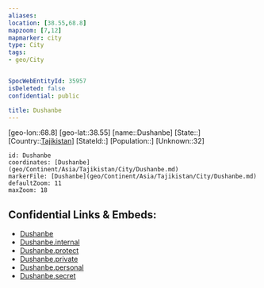 ```yaml
---
aliases: 
location: [38.55,68.8]
mapzoom: [7,12] 
mapmarker: city 
type: City
tags:
- geo/City


SpocWebEntityId: 35957
isDeleted: false
confidential: public

title: Dushanbe
---
```

[geo-lon::68.8]
[geo-lat::38.55]
[name::Dushanbe]
[State::]
[Country::[Tajikistan](geo/Continent/Asia/Tajikistan.md)]
[StateId::]
[Population::]
[Unknown::32]


```leaflet
id: Dushanbe
coordinates: [Dushanbe](geo/Continent/Asia/Tajikistan/City/Dushanbe.md)
markerFile: [Dushanbe](geo/Continent/Asia/Tajikistan/City/Dushanbe.md)
defaultZoom: 11 
maxZoom: 18
```


## Confidential Links & Embeds: 
- [Dushanbe](../../../../../../_public/geo/Continent/Asia/Tajikistan/City/Dushanbe.md) 
- [Dushanbe.internal](../../../../../../_internal/geo/Continent/Asia/Tajikistan/City/Dushanbe.internal.md) 
- [Dushanbe.protect](../../../../../../_protect/geo/Continent/Asia/Tajikistan/City/Dushanbe.protect.md) 
- [Dushanbe.private](../../../../../../_private/geo/Continent/Asia/Tajikistan/City/Dushanbe.private.md) 
- [Dushanbe.personal](../../../../../../_personal/geo/Continent/Asia/Tajikistan/City/Dushanbe.personal.md) 
- [Dushanbe.secret](../../../../../../_secret/geo/Continent/Asia/Tajikistan/City/Dushanbe.secret.md) 

